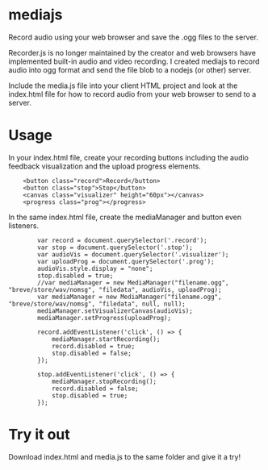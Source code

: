 # mediajs
Record audio using your web browser and save the .ogg files to the server.

Recorder.js is no longer maintained by the creator and web browsers have implemented built-in audio and video recording. I created mediajs to record audio into ogg format and send the file blob to a nodejs (or other) server.

Include the media.js file into your client HTML project and look at the index.html file for how to record audio from your web browser to send to a server.

# Usage
In your index.html file, create your recording buttons including the audio feedback visualization and the upload progress elements.

```
	<button class="record">Record</button>
	<button class="stop">Stop</button>
	<canvas class="visualizer" height="60px"></canvas>
	<progress class="prog"></progress>
```

In the same index.html file, create the mediaManager and button even listeners.

```
		var record = document.querySelector('.record');
		var stop = document.querySelector('.stop');
		var audioVis = document.querySelector('.visualizer');
		var uploadProg = document.querySelector('.prog');
		audioVis.style.display = "none";
		stop.disabled = true;
		//var mediaManager = new MediaManager("filename.ogg", "breve/store/wav/nomsg", "filedata", audioVis, uploadProg);
		var mediaManager = new MediaManager("filename.ogg", "breve/store/wav/nomsg", "filedata", null, null);
		mediaManager.setVisualizerCanvas(audioVis);
		mediaManager.setProgress(uploadProg);
		
		record.addEventListener('click', () => {
			mediaManager.startRecording();
			record.disabled = true;
			stop.disabled = false;
		});
		
		stop.addEventListener('click', () => {
			mediaManager.stopRecording();
			record.disabled = false;
			stop.disabled = true;
		});
```
# Try it out
Download index.html and media.js to the same folder and give it a try!
